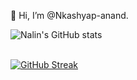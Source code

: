 👋 Hi, I’m @Nkashyap-anand.

<!---
Nkashyap-anand/Nkashyap-anand is a ✨ special ✨ repository because its `README.md` (this file) appears on your GitHub profile.
You can click the Preview link to take a look at your changes.
--->


![Nalin's GitHub stats](https://github-readme-stats.vercel.app/api?username=Nkashyap-anand&theme=dark&show_icons=true)    
<br>

[![GitHub Streak](https://github-readme-streak-stats.herokuapp.com/?user=Nkashyap-anand&theme=dark)](https://git.io/streak-stats)

<br>
